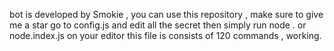 bot is developed by Smokie , 
you can use this repository , make sure to give me a star
go to config.js and edit all the secret
then simply run node . or node.index.js on your editor
this file is consists of 120 commands , working.